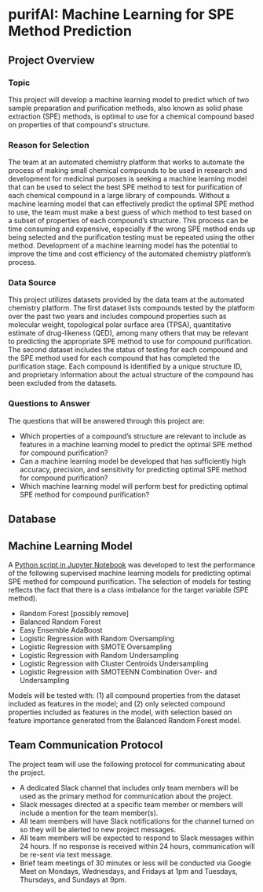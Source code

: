 # purifAI: Machine Learning for SPE Method Prediction

## Project Overview

### Topic
This project will develop a machine learning model to predict which of two sample preparation and purification methods, also known as solid phase extraction (SPE) methods, is optimal to use for a chemical compound based on properties of that compound's structure. 

### Reason for Selection
The team at an automated chemistry platform that works to automate the process of making small chemical compounds to be used in research and development for medicinal purposes is seeking a machine learning model that can be used to select the best SPE method to test for purification of each chemical compound in a large library of compounds. Without a machine learning model that can effectively predict the optimal SPE method to use, the team must make a best guess of which method to test based on a subset of properties of each compound’s structure. This process can be time consuming and expensive, especially if the wrong SPE method ends up being selected and the purification testing must be repeated using the other method. Development of a machine learning model has the potential to improve the time and cost efficiency of the automated chemistry platform’s process. 

### Data Source
This project utilizes datasets provided by the data team at the automated chemistry platform. The first dataset lists compounds tested by the platform over the past two years and includes compound properties such as molecular weight, topological polar surface area (TPSA), quantitative estimate of drug-likeness (QED), among many others that may be relevant to predicting the appropriate SPE method to use for compound purification. The second dataset includes the status of testing for each compound and the SPE method used for each compound that has completed the purification stage. Each compound is identified by a unique structure ID, and proprietary information about the actual structure of the compound has been excluded from the datasets.

### Questions to Answer
The questions that will be answered through this project are:
- Which properties of a compound’s structure are relevant to include as features in a machine learning model to predict the optimal SPE method for compound purification?
- Can a machine learning model be developed that has sufficiently high accuracy, precision, and sensitivity for predicting optimal SPE method for compound purification?
- Which machine learning model will perform best for predicting optimal SPE method for compound purification?

## Database

## Machine Learning Model
A [Python script in Jupyter Notebook](MachineLearning/ML_model_testing.ipynb) was developed to test the performance of the following supervised machine learning models for predicting optimal SPE method for compound purification. The selection of models for testing reflects the fact that there is a class imbalance for the target variable (SPE method).
- Random Forest [possibly remove]
- Balanced Random Forest
- Easy Ensemble AdaBoost
- Logistic Regression with Random Oversampling
- Logistic Regression with SMOTE Oversampling
- Logistic Regression with Random Undersampling
- Logistic Regression with Cluster Centroids Undersampling
- Logistic Regression with SMOTEENN Combination Over- and Undersampling

Models will be tested with: (1) all compound properties from the dataset included as features in the model; and (2) only selected compound properties included as features in the model, with selection based on feature importance generated from the Balanced Random Forest model.

## Team Communication Protocol
The project team will use the following protocol for communicating about the project. 
- A dedicated Slack channel that includes only team members will be used as the primary method for communication about the project.
- Slack messages directed at a specific team member or members will include a mention for the team member(s).
- All team members will have Slack notifications for the channel turned on so they will be alerted to new project messages. 
- All team members will be expected to respond to Slack messages within 24 hours. If no response is received within 24 hours, communication will be re-sent via text message. 
- Brief team meetings of 30 minutes or less will be conducted via Google Meet on Mondays, Wednesdays, and Fridays at 1pm and Tuesdays, Thursdays, and Sundays at 9pm. 
